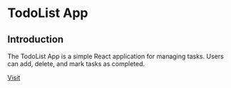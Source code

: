 # TodoList App

## Introduction
The TodoList App is a simple React application for managing tasks. Users can add, delete, and mark tasks as completed.

[Visit](https://todoist-paras.vercel.app/)
